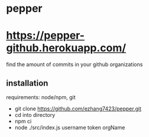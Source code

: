 # pepper
# https://pepper-github.herokuapp.com/
find the amount of commits in your github organizations

## installation
requirements: node/npm, git

* git clone https://github.com/ezhang7423/pepper.git
* cd into directory
* npm ci
* node ./src/index.js username token orgName

